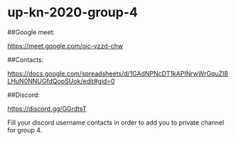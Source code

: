# up-kn-2020-group-4

##Google meet:

https://meet.google.com/oic-vzzd-chw

##Contacts:

https://docs.google.com/spreadsheets/d/1GAdNPNcDT1kAPINrwWrGquZI8LHuN0NNUGfdQopSUok/edit#gid=0

##Discord:

https://discord.gg/GGrdtsT

Fill your discord username contacts in order to add you to private channel for group 4.
